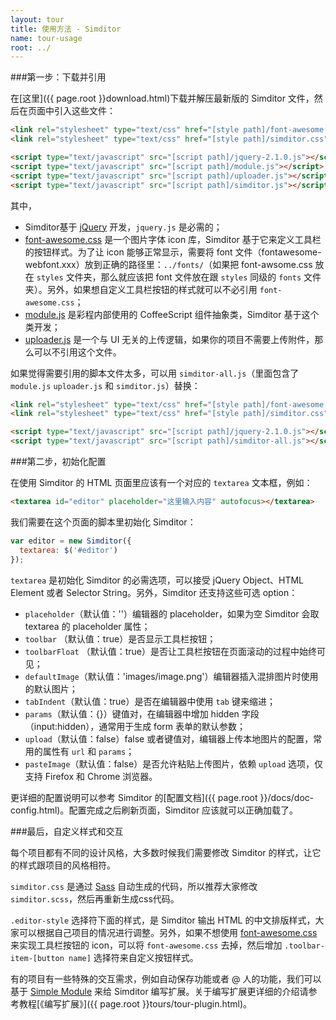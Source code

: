 ```yaml
---
layout: tour
title: 使用方法 - Simditor
name: tour-usage
root: ../
---
```


###第一步：下载并引用

在[这里]({{ page.root }}download.html)下载并解压最新版的 Simditor 文件，然后在页面中引入这些文件：

```html
<link rel="stylesheet" type="text/css" href="[style path]/font-awesome.css" />
<link rel="stylesheet" type="text/css" href="[style path]/simditor.css" />

<script type="text/javascript" src="[script path]/jquery-2.1.0.js"></script>
<script type="text/javascript" src="[script path]/module.js"></script>
<script type="text/javascript" src="[script path]/uploader.js"></script>
<script type="text/javascript" src="[script path]/simditor.js"></script>
```

其中，

* Simditor基于 [jQuery](http://jquery.com) 开发，`jquery.js` 是必需的；
* [font-awesome.css](http://fontawesome.io/) 是一个图片字体 icon 库，Simditor 基于它来定义工具栏的按钮样式。为了让 icon 能够正常显示，需要将 font 文件（fontawesome-webfont.xxx）放到正确的路径里：`../fonts/`（如果把 font-awsome.css 放在 `styles` 文件夹，那么就应该把 font 文件放在跟 `styles` 同级的 `fonts` 文件夹）。另外，如果想自定义工具栏按钮的样式就可以不必引用 `font-awesome.css`；
* [module.js](http://https://github.com/mycolorway/simple-module) 是彩程内部使用的 CoffeeScript 组件抽象类，Simditor 基于这个类开发；
* [uploader.js](https://github.com/mycolorway/simple-uploader) 是一个与 UI 无关的上传逻辑，如果你的项目不需要上传附件，那么可以不引用这个文件。

如果觉得需要引用的脚本文件太多，可以用 `simditor-all.js`（里面包含了`module.js` `uploader.js` 和 `simditor.js`）替换：

```html
<link rel="stylesheet" type="text/css" href="[style path]/font-awesome.css" />
<link rel="stylesheet" type="text/css" href="[style path]/simditor.css" />

<script type="text/javascript" src="[script path]/jquery-2.1.0.js"></script>
<script type="text/javascript" src="[script path]/simditor-all.js"></script>
```


###第二步，初始化配置

在使用 Simditor 的 HTML 页面里应该有一个对应的 `textarea` 文本框，例如：

```html
<textarea id="editor" placeholder="这里输入内容" autofocus></textarea>
```

我们需要在这个页面的脚本里初始化 Simditor：

```js
var editor = new Simditor({
  textarea: $('#editor')
});
```

`textarea` 是初始化 Simditor 的必需选项，可以接受 jQuery Object、HTML Element 或者 Selector String。另外，Simditor 还支持这些可选 option：

* `placeholder`（默认值：''）编辑器的 placeholder，如果为空 Simditor 会取 textarea 的 placeholder 属性；
* `toolbar` （默认值：true）是否显示工具栏按钮；
* `toolbarFloat` （默认值：true）是否让工具栏按钮在页面滚动的过程中始终可见；
* `defaultImage`（默认值：'images/image.png'）编辑器插入混排图片时使用的默认图片；
* `tabIndent`（默认值：true）是否在编辑器中使用 `tab` 键来缩进；
* `params`（默认值：{}）键值对，在编辑器中增加 hidden 字段（input:hidden），通常用于生成 form 表单的默认参数；
* `upload`（默认值：false）false 或者键值对，编辑器上传本地图片的配置，常用的属性有 `url` 和 `params`；
* `pasteImage`（默认值：false）是否允许粘贴上传图片，依赖 `upload` 选项，仅支持 Firefox 和 Chrome 浏览器。

更详细的配置说明可以参考 Simditor 的[配置文档]({{ page.root }}/docs/doc-config.html)。配置完成之后刷新页面，Simditor 应该就可以正确加载了。

###最后，自定义样式和交互

每个项目都有不同的设计风格，大多数时候我们需要修改 Simditor 的样式，让它的样式跟项目的风格相符。

`simditor.css` 是通过 [Sass](http://sass-lang.com/) 自动生成的代码，所以推荐大家修改 `simditor.scss`，然后再重新生成css代码。

`.editor-style` 选择符下面的样式，是 Simditor 输出 HTML 的中文排版样式，大家可以根据自己项目的情况进行调整。另外，如果不想使用 [font-awesome.css](http://fontawesome.io/) 来实现工具栏按钮的 icon，可以将 `font-awesome.css` 去掉，然后增加 `.toolbar-item-[button name]` 选择符来自定义按钮样式。

有的项目有一些特殊的交互需求，例如自动保存功能或者 @ 人的功能，我们可以基于 [Simple Module](https://github.com/mycolorway/simple-module) 来给 Simditor 编写扩展。关于编写扩展更详细的介绍请参考教程[《编写扩展》]({{ page.root }}tours/tour-plugin.html)。


